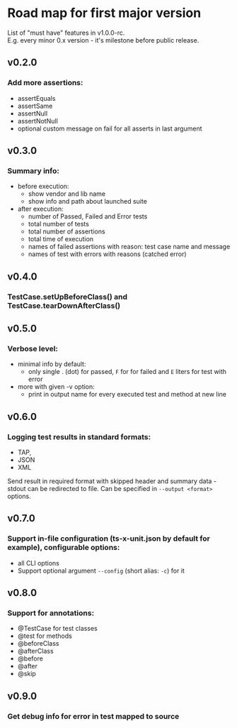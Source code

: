 # Road map for first major version 

List of "must have" features in v1.0.0-rc.  
E.g. every minor 0.x version - it's milestone before public release. 

## v0.2.0

### Add more assertions:
- assertEquals
- assertSame
- assertNull
- assertNotNull
- optional custom message on fail for all asserts in last argument 
        
## v0.3.0

### Summary info: 
- before execution: 
    - show vendor and lib name 
    - show info and path about launched suite 
- after execution: 
    - number of Passed, Failed and Error tests
    - total number of tests 
    - total number of assertions
    - total time of execution
    - names of failed assertions with reason: test case name and message
    - names of test with errors with reasons (catched error)

## v0.4.0

### TestCase.setUpBeforeClass() and TestCase.tearDownAfterClass()

## v0.5.0

### Verbose level: 
- minimal info by default: 
    - only single . (dot) for passed, `F` for for failed and `E` liters for test with error  
- more with given -v option:
    - print in output name for every executed test and method at new line

## v0.6.0

### Logging test results in standard formats:

- TAP, 
- JSON 
- XML

Send result in required format with skipped header and summary data - stdout can be redirected to file. 
Can be specified in `--output <format>` options.

## v0.7.0

### Support in-file configuration (ts-x-unit.json by default for example), configurable options:
- all CLI options
- Support optional argument `--config` (short alias: `-c`) for it 

## v0.8.0

### Support for annotations: 
- @TestCase for test classes
- @test for methods
- @beforeClass
- @afterClass
- @before
- @after
- @skip

## v0.9.0
 
### Get debug info for error in test mapped to source 
